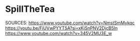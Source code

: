 # SpillTheTea
SOURCES:
https://www.youtube.com/watch?v=NmstSmMykqc
https://youtu.be/FiUVwPYYT5A?si=xKjSnPNV2DjcB5ln
https://www.youtube.com/watch?v=345V2MU3E_w
